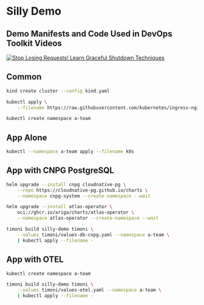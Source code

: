 # Silly Demo

## Demo Manifests and Code Used in DevOps Toolkit Videos

[![Stop Losing Requests! Learn Graceful Shutdown Techniques](https://img.youtube.com/vi/eQPYsGrZW_E/0.jpg)](https://youtu.be/eQPYsGrZW_E)

## Common

```sh
kind create cluster --config kind.yaml

kubectl apply \
    --filename https://raw.githubusercontent.com/kubernetes/ingress-nginx/main/deploy/static/provider/kind/deploy.yaml

kubectl create namespace a-team
```

## App Alone

```sh
kubectl --namespace a-team apply --filename k8s
```

## App with CNPG PostgreSQL

```sh
helm upgrade --install cnpg cloudnative-pg \
    --repo https://cloudnative-pg.github.io/charts \
    --namespace cnpg-system --create-namespace --wait

helm upgrade --install atlas-operator \
    oci://ghcr.io/ariga/charts/atlas-operator \
    --namespace atlas-operator --create-namespace --wait

timoni build silly-demo timoni \
    --values timoni/values-db-cnpg.yaml --namespace a-team \
    | kubectl apply --filename -
```

## App with OTEL

```sh
kubectl create namespace a-team

timoni build silly-demo timoni \
    --values timoni/values-otel.yaml --namespace a-team \
    | kubectl apply --filename -
```
